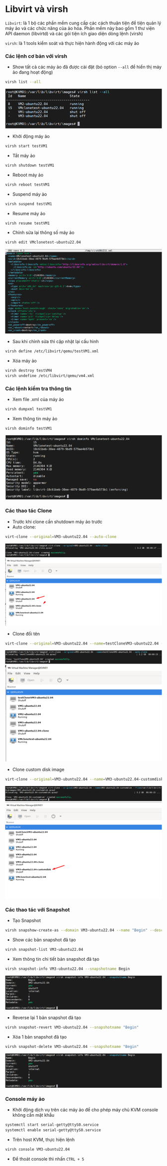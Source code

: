 # Libvirt và virsh

```Libvirt```: là 1 bộ các phần mềm cung cấp các cách thuận tiện để tiện quản lý máy ảo và các chức năng của ảo hóa. Phần mềm này bao gồm 1 thư viện API daemon (libvirtd) và các gói tiện ích giao diện dòng lệnh (virsh)

```virsh```: là 1 tools kiểm soát và thực hiện hành động với các máy ảo

### Các lệnh cơ bản với virsh

- Show tất cả các máy ảo đã được cài đặt (bỏ option ```--all``` để hiển thị máy ảo đang hoạt động) 

```sh
virsh list --all
```

  <img src="kvmimages/Screenshot_39.png">

- Khởi động máy ảo

```sh
virsh start testVM1
```

- Tắt máy ảo

```sh
virsh shutdown testVM1
```

- Reboot máy ảo

```sh
virsh reboot testVM1
```

- Suspend máy ảo

```sh
virsh suspend testVM1
```

- Resume máy ảo

```sh
virsh resume testVM1
```

- Chỉnh sửa lại thông số máy ảo

```sh
virsh edit VMclonetest-ubuntu22.04
```

  <img src="kvmimages/Screenshot_40.png">

- Sau khi chỉnh sửa thì cập nhật lại cấu hình

```sh
virsh define /etc/libvirt/qemu/testVM1.xml
```
- Xóa máy ảo

```sh
virsh destroy testVM4
virsh undefine /etc/libvirt/qemu/vm4.xml
```

### Các lệnh kiểm tra thông tin

- Xem file .xml của máy ảo

```sh
virsh dumpxml testVM1
```

- Xem thông tin máy ảo

```sh
virsh dominfo testVM1
```

  <img src="kvmimages/Screenshot_41.png">

### Các thao tác Clone

- Trước khi clone cần shutdown máy ảo trước
- Auto clone:

```sh
virt-clone --original=VM3-ubuntu22.04 --auto-clone
```

  <img src="kvmimages/Screenshot_43.png">
  <img src="kvmimages/Screenshot_42.png">

- Clone đổi tên

```sh
virt-clone --original=VM3-ubuntu22.04 --name=testCloneVM3-ubuntu22.04 --auto-clone
```
  <img src="kvmimages/Screenshot_44.png">
  <img src="kvmimages/Screenshot_45.png">

- Clone custom disk image

```sh
virt-clone --original=VM3-ubuntu22.04 --name=VM3-ubuntu22.04-customdisk --file=/var/lib/libvirt/kvmimages/VM3-ubuntu22.04-customdisk.qcow2
```
  <img src="kvmimages/Screenshot_46.png">
  <img src="kvmimages/Screenshot_47.png">

### Các thao tác với Snapshot

- Tạo Snapshot

```sh
virsh snapshow-create-as --domain VM3-ubuntu22.04 --name "Begin" --description "khoi tao"
```

- Show các bản snapshot đã tạo

```sh
virsh snapshot-list VM3-ubuntu22.04
```

- Xem thông tin chi tiết bản snapshot đã tạo

```sh
virsh snapshot-info VM3-ubuntu22.04 --snapshotname Begin
```
  <img src="kvmimages/Screenshot_48.png">

- Reverse lại 1 bản snapshot đã tạo

```sh
virsh snapshot-revert VM3-ubuntu22.04 --snapshotname "Begin"
```

- Xóa 1 bản snapshot đã tạo

```sh
virsh snapshot-delete VM3-ubuntu22.04 --snapshotname "Begin"
```
  <img src="kvmimages/Screenshot_48.png">

### Console máy ảo

- Khởi động dịch vụ trên các máy ảo để cho phép máy chủ KVM console không cần mật khẩu

```sh
systemctl start serial-getty@ttyS0.service
systemctl enable serial-getty@ttyS0.service
```

- Trên host KVM, thực hiện lệnh

```sh
virsh console VM3-ubuntu22.04
```

- Để thoát console thì nhấn ```CTRL + 5```